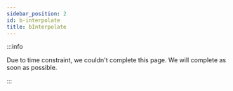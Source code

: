 ```yaml
---
sidebar_position: 2
id: b-interpolate
title: bInterpolate
---
```


:::info

Due to time constraint, we couldn't complete this page. We will complete as soon as possible.

:::
